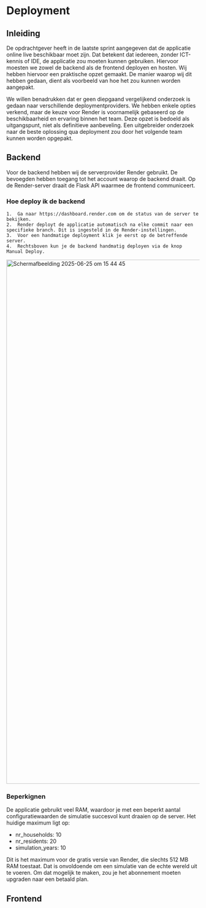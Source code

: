 # Deployment

## Inleiding

De opdrachtgever heeft in de laatste sprint aangegeven dat de applicatie online live beschikbaar moet zijn. Dat betekent dat iedereen, zonder ICT-kennis of IDE, de applicatie zou moeten kunnen gebruiken. Hiervoor moesten we zowel de backend als de frontend deployen en hosten. Wij hebben hiervoor een praktische opzet gemaakt. De manier waarop wij dit hebben gedaan, dient als voorbeeld van hoe het zou kunnen worden aangepakt. 

We willen benadrukken dat er geen diepgaand vergelijkend onderzoek is gedaan naar verschillende deploymentproviders. We hebben enkele opties verkend, maar de keuze voor Render is voornamelijk gebaseerd op de beschikbaarheid en ervaring binnen het team. Deze opzet is bedoeld als uitgangspunt, niet als definitieve aanbeveling. Een uitgebreider onderzoek naar de beste oplossing qua deployment zou door het volgende team kunnen worden opgepakt.

## Backend

Voor de backend hebben wij de serverprovider Render gebruikt. De bevoegden hebben toegang tot het account waarop de backend draait. Op de Render-server draait de Flask API waarmee de frontend communiceert.

### Hoe deploy ik de backend
	1.	Ga naar https://dashboard.render.com om de status van de server te bekijken.
	2.	Render deployt de applicatie automatisch na elke commit naar een specifieke branch. Dit is ingesteld in de Render-instellingen.
	3.	Voor een handmatige deployment klik je eerst op de betreffende server.
	4.	Rechtsboven kun je de backend handmatig deployen via de knop Manual Deploy.

<img width="1366" alt="Scherm­afbeelding 2025-06-25 om 15 44 45" src="https://github.com/user-attachments/assets/4864a9b8-7535-45e5-9b55-99ec1725ce6d" />

### Beperkignen
De applicatie gebruikt veel RAM, waardoor je met een beperkt aantal configuratiewaarden de simulatie succesvol kunt draaien op de server. Het huidige maximum ligt op:

- nr_households: 10
- nr_residents: 20
- simulation_years: 10

Dit is het maximum voor de gratis versie van Render, die slechts 512 MB RAM toestaat. Dat is onvoldoende om een simulatie van de echte wereld uit te voeren. Om dat mogelijk te maken, zou je het abonnement moeten upgraden naar een betaald plan.

## Frontend
